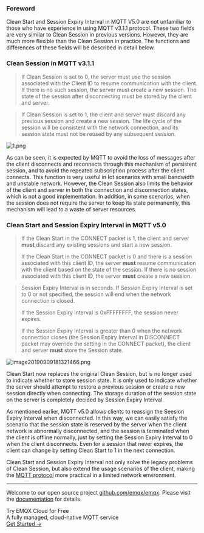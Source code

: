 ### Foreword

Clean Start and Session Expiry Interval in MQTT V5.0 are not unfamiliar to those who have experience in using MQTT v3.1.1 protocol. These two fields are very similar to Clean Session in previous versions. However, they are much more flexible than the Clean Session in practice. The functions and differences of these fields will be described in detail below.

### Clean Session in MQTT v3.1.1

> If Clean Session is set to 0, the server must use the session associated with the Client ID to resume communication with the client. If there is no such session, the server must create a new session. The state of the session after disconnecting must be stored by  the client and server.


> If Clean Session is set to 1, the client and server must discard any previous session and create a new session. The life cycle of the session will be consistent with the network connection, and its session state must not be reused by any subsequent session.

![1.png](https://assets.emqx.com/images/a30fd96ea411321fc7095f5c96180230.png)

As can be seen, it is expected by MQTT to avoid the loss of messages after the client disconnects and reconnects through this mechanism of persistent session, and to avoid the repeated subscription process after the client connects. This function is very useful in Iot scenarios with small bandwidth and unstable network. However, the Clean Session also limits the behavior of the client and server in both the connection and disconnection states, which is not a good implementation. In addition, in some scenarios, when the session does not require the server to keep its state permanently, this mechanism will lead to a waste of server resources.

### Clean Start and Session Expiry Interval in MQTT v5.0

> If the Clean Start in the CONNECT packet is 1, the client and server **must** discard any existing sessions and start a new session.
>
> If the Clean Start in the CONNECT packet is 0 and there is a session associated with this client ID, the server **must** resume communication with the client based on the state of the session. If there is no session associated with this client ID, the server **must** create a new session.


> Session Expiry Interval is in seconds. If Session Expiry Interval is set to 0 or not specified, the session will end when the network connection is closed.
>
> If the Session Expiry Interval is 0xFFFFFFFF, the session never expires.
>
> If the Session Expiry Interval is greater than 0 when the network connection closes (the Session Expiry Interval in DISCONNECT packet may override the setting in the CONNECT packet), the client and server **must** store the Session state.

![image20190909181321466.png](https://assets.emqx.com/images/86191a805c34b82d0de14c063ec97b1c.png)

Clean Start now replaces the original Clean Session, but is no longer used to indicate whether to store session state. It is only used to indicate whether the server should attempt to restore a previous session or create a new session directly when connecting. The storage duration of the session state on the server is completely decided by Session Expiry Interval.

As mentioned earlier, MQTT v5.0 allows clients to reassign the Seesion Expiry Interval when disconnected. In this way, we can easily satisfy the scenario that the session state is reserved by the server when the client network is abnormally disconnected, and the session is terminated when the client is offline normally, just by setting the Session Expiry Interval to 0 when the client disconnects. Even for a session that never expires, the client can change by setting Clean Start to 1 in the next connection.

Clean Start and Session Expiry Interval not only solve the legacy problems of Clean Session, but also extend the usage scenarios of the client, making the [MQTT protocol](https://www.emqx.com/en/mqtt) more practical in a limited network environment.

------

Welcome to our open source project [github.com/emqx/emqx](https://github.com/emqx/emqx). Please visit the [ documentation](https://docs.emqx.io) for details.


<section class="promotion">
    <div>
        Try EMQX Cloud for Free
        <div class="is-size-14 is-text-normal has-text-weight-normal">A fully managed, cloud-native MQTT service</div>
    </div>
    <a href="https://www.emqx.com/en/signup?continue=https://cloud-intl.emqx.com/console/deployments/0?oper=new" class="button is-gradient px-5">Get Started →</a>
</section>
